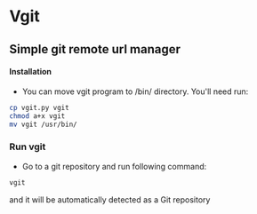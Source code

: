 # Vgit

## Simple git remote url manager

#### Installation

* You can move vgit program to /bin/ directory. You'll need run:

```bash
cp vgit.py vgit
chmod a+x vgit
mv vgit /usr/bin/
```

### Run vgit

* Go to a git repository and run following command:

```bash
vgit
```

and it will be automatically detected as a Git repository
